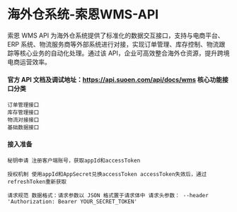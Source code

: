 # 海外仓系统-索恩WMS-API

索恩 WMS API 为海外仓系统提供了标准化的数据交互接口，支持与电商平台、ERP 系统、物流服务商等外部系统进行对接，实现订单管理、库存控制、物流跟踪等核心业务的自动化处理。通过该 API，企业可高效整合海外仓资源，提升跨境电商运营效率。


#### 官方 API 文档及调试地址：https://api.suoen.com/api/docs/wms 核心功能接口分类

    订单管理接口
    库存管理接口
    物流对接接口
    基础数据接口

#### 接入准备

    秘钥申请 注册客户端账号，获取appId和accessToken

    授权机制 使用appId和AppSecret兑换accessToken accessToken失效后，通过refreshToken重新获取

    请求规范 数据格式：请求参数以 JSON 格式置于请求体中 请求头参数： --header 'Authorization: Bearer YOUR_SECRET_TOKEN'
